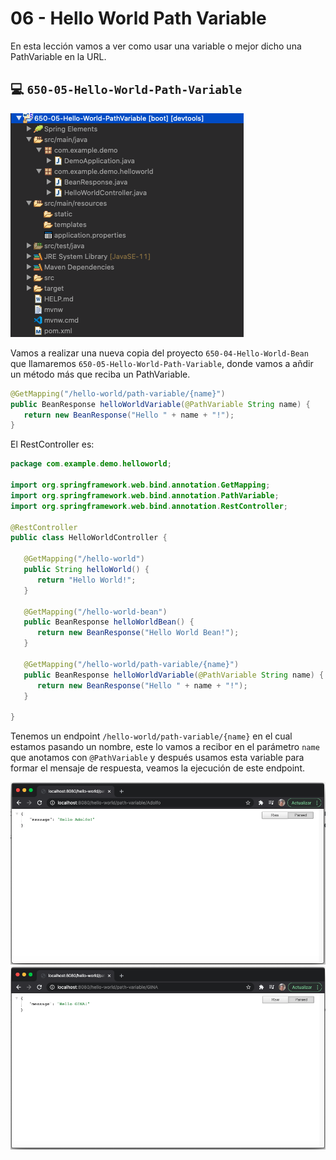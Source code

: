 # 06 - Hello World Path Variable

En esta lección vamos a ver como usar una variable o mejor dicho una PathVariable en la URL.

## :computer: `650-05-Hello-World-Path-Variable`

![03-06-03](images/03-06-03.png)

Vamos a realizar una nueva copia del proyecto `650-04-Hello-World-Bean` que llamaremos `650-05-Hello-World-Path-Variable`, donde vamos a añdir un método más que reciba un PathVariable.

```java
@GetMapping("/hello-world/path-variable/{name}")
public BeanResponse helloWorldVariable(@PathVariable String name) {
   return new BeanResponse("Hello " + name + "!");
}
```

El RestController es:

```java
package com.example.demo.helloworld;

import org.springframework.web.bind.annotation.GetMapping;
import org.springframework.web.bind.annotation.PathVariable;
import org.springframework.web.bind.annotation.RestController;

@RestController
public class HelloWorldController {

   @GetMapping("/hello-world")
   public String helloWorld() {
      return "Hello World!";
   }
	
   @GetMapping("/hello-world-bean")
   public BeanResponse helloWorldBean() {
      return new BeanResponse("Hello World Bean!");
   }
	
   @GetMapping("/hello-world/path-variable/{name}")
   public BeanResponse helloWorldVariable(@PathVariable String name) {
      return new BeanResponse("Hello " + name + "!");
   }
	
}
```

Tenemos un endpoint `/hello-world/path-variable/{name}` en el cual estamos pasando un nombre, este lo vamos a recibor en el parámetro `name` que anotamos con `@PathVariable` y después usamos esta variable para formar el mensaje de respuesta, veamos la ejecución de este endpoint.

![03-06-01](images/03-06-01.png)
![03-06-02](images/03-06-02.png)
